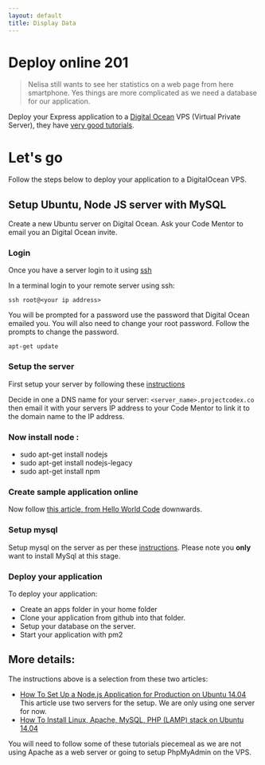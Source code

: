 ```yaml
---
layout: default
title: Display Data
---
```


# Deploy online 201

> Nelisa still wants to see her statistics on a web page from here smartphone. Yes things are more complicated as we need a database for our application.

Deploy your Express application to a [Digital Ocean](https://www.digitalocean.com) VPS (Virtual Private Server), they have [very good tutorials](https://www.digitalocean.com/community/tutorials).

# Let's go

Follow the steps below to deploy your application to a DigitalOcean VPS.

## Setup Ubuntu, Node JS server with MySQL

Create a new Ubuntu server on Digital Ocean. Ask your Code Mentor to email you an Digital Ocean invite.

### Login

Once you have a server login to it using [ssh](https://en.wikipedia.org/wiki/Secure_Shell)

In a terminal login to your remote server using ssh:

`ssh root@<your ip address>`

You will be prompted for a password use the password that Digital Ocean emailed you. You will also need to change your root password. Follow the prompts to change the password.

`apt-get update`

### Setup the server

First setup your server by following these [instructions](https://www.digitalocean.com/community/tutorials/initial-server-setup-with-ubuntu-14-04)

Decide in one a DNS name for your server: `<server_name>.projectcodex.co` then email it with your servers IP address to your Code Mentor to link it to the domain name to the IP address.

### Now install node :

* sudo apt-get install nodejs
* sudo apt-get install nodejs-legacy
* sudo apt-get install npm

### Create sample application online

Now follow [this article, from Hello World Code](https://www.digitalocean.com/community/tutorials/how-to-set-up-a-node-js-application-for-production-on-ubuntu-14-04#hello-world-code) downwards.

### Setup mysql

Setup mysql on the server as per these [instructions](https://www.digitalocean.com/community/tutorials/how-to-install-linux-apache-mysql-php-lamp-stack-on-ubuntu-14-04). Please note you **only** want to install MySql at this stage.

### Deploy your application

To deploy your application:
* Create an apps folder in your home folder
* Clone your application from github into that folder.
* Setup your database on the server.
* Start your application with pm2

## More details:

The instructions above is a selection from these two articles:

  * [How To Set Up a Node.js Application for Production on Ubuntu 14.04](https://www.digitalocean.com/community/tutorials/how-to-set-up-a-node-js-application-for-production-on-ubuntu-14-04) This article use two servers for the setup. We are only using one server for now.
  * [How To Install Linux, Apache, MySQL, PHP (LAMP) stack on Ubuntu 14.04](https://www.digitalocean.com/community/tutorials/how-to-install-linux-apache-mysql-php-lamp-stack-on-ubuntu-14-04)

  You will need to follow some of these tutorials piecemeal as we are not using Apache as a web server or going to setup PhpMyAdmin on the VPS.
